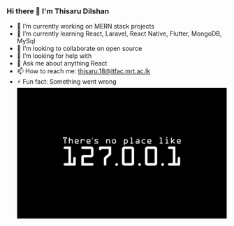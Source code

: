 ### Hi there 👋 I'm Thisaru Dilshan
- 🔭 I’m currently working on MERN stack projects
- 🌱 I’m currently learning React, Laravel, React Native, Flutter, MongoDB, MySql
- 👯 I’m looking to collaborate on open source
- 🤔 I’m looking for help with 
- 💬 Ask me about anything React
- 📫 How to reach me: thisaru.18@itfac.mrt.ac.lk
- ⚡ Fun fact: Something went wrong
  ![power on](https://github.com/ThisaruD/ThisaruD/blob/main/VU80bW.jpg)



<!--
**ThisaruD/ThisaruD** is a ✨ _special_ ✨ repository because its `README.md` (this file) appears on your GitHub profile.

Here are some ideas to get you started:

- 🔭 I’m currently working on assignments
- 🌱 I’m currently learning React, Laravel, React Native, Flutter
- 👯 I’m looking to collaborate on open source
- 🤔 I’m looking for help with 
- 💬 Ask me about anything
- 📫 How to reach me: thisarudil55@gmail.com
- 😄 Pronouns: 
- ⚡ Fun fact: No fun
-->

